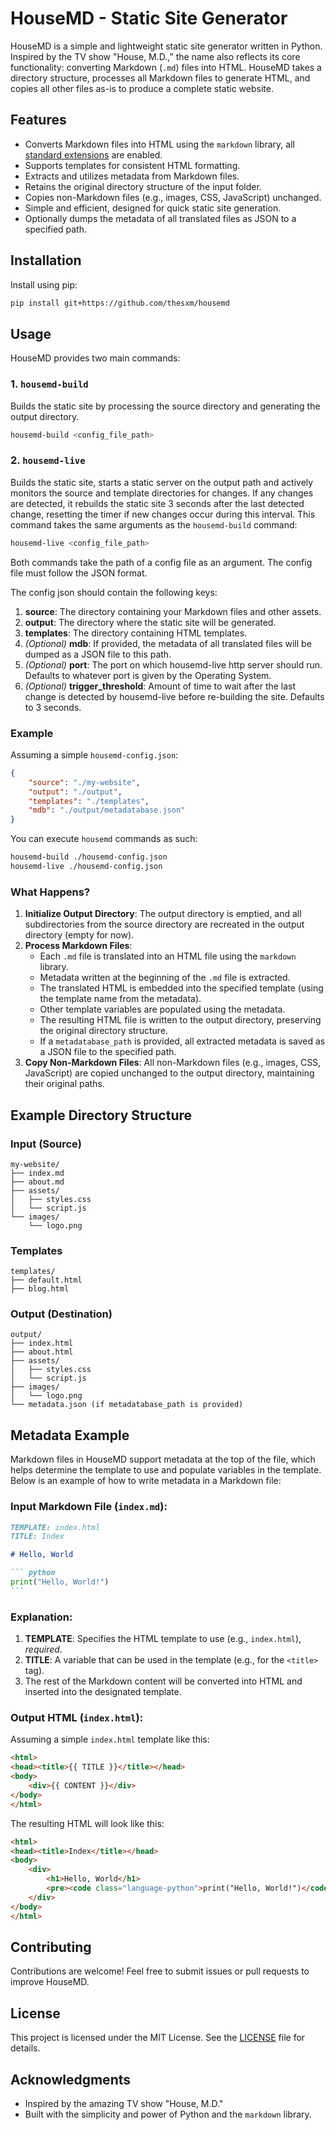 # HouseMD - Static Site Generator

HouseMD is a simple and lightweight static site generator written in Python. Inspired by the TV show "House, M.D.," the name also reflects its core functionality: converting Markdown (`.md`) files into HTML. HouseMD takes a directory structure, processes all Markdown files to generate HTML, and copies all other files as-is to produce a complete static website.

## Features

- Converts Markdown files into HTML using the `markdown` library, all [standard extensions](https://python-markdown.github.io/extensions/) are enabled.
- Supports templates for consistent HTML formatting.
- Extracts and utilizes metadata from Markdown files.
- Retains the original directory structure of the input folder.
- Copies non-Markdown files (e.g., images, CSS, JavaScript) unchanged.
- Simple and efficient, designed for quick static site generation.
- Optionally dumps the metadata of all translated files as JSON to a specified path.

## Installation

Install using pip:

```bash
pip install git+https://github.com/thesxm/housemd
```

## Usage

HouseMD provides two main commands:

### 1. `housemd-build`
Builds the static site by processing the source directory and generating the output directory.

```bash
housemd-build <config_file_path>
```

### 2. `housemd-live`
Builds the static site, starts a static server on the output path and actively monitors the source and template directories for changes. If any changes are detected, it rebuilds the static site 3 seconds after the last detected change, resetting the timer if new changes occur during this interval. This command takes the same arguments as the `housemd-build` command:

```bash
housemd-live <config_file_path>
```

Both commands take the path of a config file as an argument. The config file must follow the JSON format.

The config json should contain the following keys:
1. **source**: The directory containing your Markdown files and other assets.
2. **output**: The directory where the static site will be generated.
3. **templates**: The directory containing HTML templates.
4. *(Optional)* **mdb**: If provided, the metadata of all translated files will be dumped as a JSON file to this path.
5. *(Optional)* **port**: The port on which housemd-live http server should run. Defaults to whatever port is given by the Operating System.
6. *(Optional)* **trigger_threshold**: Amount of time to wait after the last change is detected by housemd-live before re-building the site. Defaults to 3 seconds.

### Example
Assuming a simple `housemd-config.json`:
```json
{
    "source": "./my-website",
    "output": "./output",
    "templates": "./templates",
    "mdb": "./output/metadatabase.json"
}
```

You can execute `housemd` commands as such:
```bash
housemd-build ./housemd-config.json
housemd-live ./housemd-config.json
```

### What Happens?

1. **Initialize Output Directory**: The output directory is emptied, and all subdirectories from the source directory are recreated in the output directory (empty for now).
2. **Process Markdown Files**:
   - Each `.md` file is translated into an HTML file using the `markdown` library.
   - Metadata written at the beginning of the `.md` file is extracted.
   - The translated HTML is embedded into the specified template (using the template name from the metadata).
   - Other template variables are populated using the metadata.
   - The resulting HTML file is written to the output directory, preserving the original directory structure.
   - If a `metadatabase_path` is provided, all extracted metadata is saved as a JSON file to the specified path.
3. **Copy Non-Markdown Files**: All non-Markdown files (e.g., images, CSS, JavaScript) are copied unchanged to the output directory, maintaining their original paths.

## Example Directory Structure

### Input (Source)
```
my-website/
├── index.md
├── about.md
├── assets/
│   ├── styles.css
│   └── script.js
└── images/
    └── logo.png
```

### Templates
```
templates/
├── default.html
├── blog.html
```

### Output (Destination)
```
output/
├── index.html
├── about.html
├── assets/
│   ├── styles.css
│   └── script.js
├── images/
│   └── logo.png
└── metadata.json (if metadatabase_path is provided)
```

## Metadata Example

Markdown files in HouseMD support metadata at the top of the file, which helps determine the template to use and populate variables in the template. Below is an example of how to write metadata in a Markdown file:

### Input Markdown File (`index.md`):
````markdown
TEMPLATE: index.html
TITLE: Index

# Hello, World

``` python
print("Hello, World!")
```
````

### Explanation:
1. **TEMPLATE**: Specifies the HTML template to use (e.g., `index.html`), *required*.
2. **TITLE**: A variable that can be used in the template (e.g., for the `<title>` tag).
3. The rest of the Markdown content will be converted into HTML and inserted into the designated template.

### Output HTML (`index.html`):
Assuming a simple `index.html` template like this:
```html
<html>
<head><title>{{ TITLE }}</title></head>
<body>
    <div>{{ CONTENT }}</div>
</body>
</html>
```
The resulting HTML will look like this:
```html
<html>
<head><title>Index</title></head>
<body>
    <div>
        <h1>Hello, World</h1>
        <pre><code class="language-python">print("Hello, World!")</code></pre>
    </div>
</body>
</html>
```

## Contributing

Contributions are welcome! Feel free to submit issues or pull requests to improve HouseMD.

## License

This project is licensed under the MIT License. See the [LICENSE](LICENSE) file for details.

## Acknowledgments

- Inspired by the amazing TV show "House, M.D."
- Built with the simplicity and power of Python and the `markdown` library.

